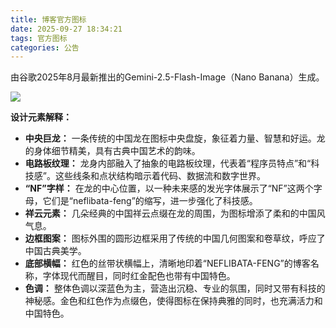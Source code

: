 ```yaml
---
title: 博客官方图标
date: 2025-09-27 18:34:21
tags: 官方图标
categories: 公告
---
```


由谷歌2025年8月最新推出的Gemini-2.5-Flash-Image（Nano Banana）生成。

<!--more-->

![](https://github.com/neflibata-feng/img-host/blob/main/apple-touch-icon-next.png?raw=true)

**设计元素解释：**

- **中央巨龙：** 一条传统的中国龙在图标中央盘旋，象征着力量、智慧和好运。龙的身体细节精美，具有古典中国艺术的韵味。
- **电路板纹理：** 龙身内部融入了抽象的电路板纹理，代表着“程序员特点”和“科技感”。这些线条和点状结构暗示着代码、数据流和数字世界。
- **“NF”字样：** 在龙的中心位置，以一种未来感的发光字体展示了“NF”这两个字母，它们是“neflibata-feng”的缩写，进一步强化了科技感。
- **祥云元素：** 几朵经典的中国祥云点缀在龙的周围，为图标增添了柔和的中国风气息。
- **边框图案：** 图标外围的圆形边框采用了传统的中国几何图案和卷草纹，呼应了中国古典美学。
- **底部横幅：** 红色的丝带状横幅上，清晰地印着“NEFLIBATA-FENG”的博客名称，字体现代而醒目，同时红金配色也带有中国特色。
- **色调：** 整体色调以深蓝色为主，营造出沉稳、专业的氛围，同时又带有科技的神秘感。金色和红色作为点缀色，使得图标在保持典雅的同时，也充满活力和中国特色。

